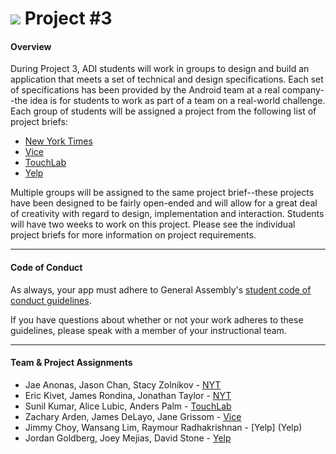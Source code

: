 # ![](https://ga-dash.s3.amazonaws.com/production/assets/logo-9f88ae6c9c3871690e33280fcf557f33.png) Project #3

#### Overview

During Project 3, ADI students will work in groups to design and build an application that meets a set of technical and design specifications. Each set of specifications has been provided by the Android team at a real company--the idea is for students to work as part of a team on a real-world challenge. Each group of students will be assigned a project from the following list of project briefs:  

* [New York Times](NewYorkTimes)
* [Vice](Vice)
* [TouchLab](TouchLab)
* [Yelp](Yelp)

Multiple groups will be assigned to the same project brief--these projects have been designed to be fairly open-ended and will allow for a great deal of creativity with regard to design, implementation and interaction. Students will have two weeks to work on this project. Please see the individual project briefs for more information on project requirements.

---

#### Code of Conduct

As always, your app must adhere to General Assembly's [student code of conduct guidelines](https://github.com/ga-adi-nyc/Course-Materials/blob/master/markdown/code-of-conduct.md).

If you have questions about whether or not your work adheres to these guidelines, please speak with a member of your instructional team.

---

#### Team & Project Assignments

* Jae Anonas, Jason Chan, Stacy Zolnikov - [NYT](NewYorkTimes)
* Eric Kivet, James Rondina, Jonathan Taylor - [NYT](NewYorkTimes)
* Sunil Kumar, Alice Lubic, Anders Palm - [TouchLab](TouchLab)
* Zachary Arden, James DeLayo, Jane Grissom - [Vice](Vice)
* Jimmy Choy, Wansang Lim, Raymour Radhakrishnan - [Yelp] (Yelp)
* Jordan Goldberg, Joey Mejias, David Stone - [Yelp](Yelp)
